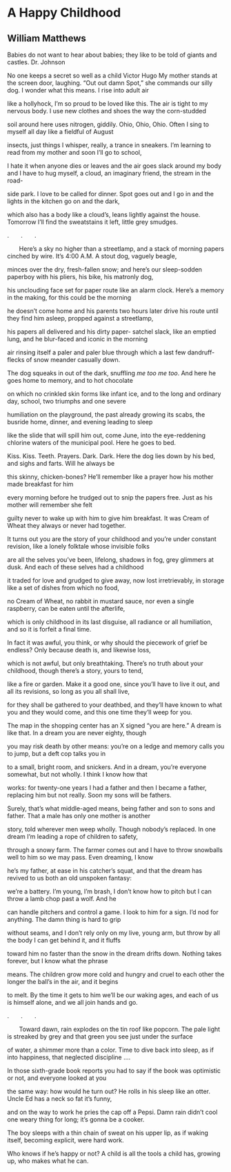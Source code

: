 # A Happy Childhood
## William Matthews
Babies do not want to hear about babies; they like to be told of giants and
castles.
Dr. Johnson

No one keeps a secret so well as a child
Victor Hugo
My mother stands at the screen door, laughing.
“Out out damn Spot,” she commands our silly dog.
I wonder what this means. I rise into adult air

like a hollyhock, I’m so proud to be loved
like this. The air is tight to my nervous body.
I use new clothes and shoes the way the corn-studded

soil around here uses nitrogen, giddily.
Ohio, Ohio, Ohio. Often I sing
to myself all day like a fieldful of August

insects, just things I whisper, really,
a trance in sneakers. I’m learning
to read from my mother and soon I’ll go to school,

I hate it when anyone dies or leaves and the air
goes slack around my body and I have to hug myself,
a cloud, an imaginary friend, the stream in the road-

side park. I love to be called for dinner.
Spot goes out and I go in and the lights
in the kitchen go on and the dark,

which also has a body like a cloud’s,
leans lightly against the house. Tomorrow
I’ll find the sweatstains it left, little grey smudges.

.       .       .

       Here’s a sky no higher than a streetlamp,
and a stack of morning papers cinched by wire.
It’s 4:00 A.M. A stout dog, vaguely beagle,

minces over the dry, fresh-fallen snow;
and here’s our sleep-sodden paperboy
with his pliers, his bike, his matronly dog,

his unclouding face set for paper route
like an alarm clock. Here’s a memory
in the making, for this could be the morning

he doesn’t come home and his parents
two hours later drive his route until
they find him asleep, propped against a streetlamp,

his papers all delivered and his dirty paper-
satchel slack, like an emptied lung,
and he blur-faced and iconic in the morning

air rinsing itself a paler and paler blue
through which a last few dandruff-flecks
of snow meander casually down.

The dog squeaks in out of the dark,
snuffling _me too me too_. And here he goes
home to memory, and to hot chocolate

on which no crinkled skin forms like infant ice,
and to the long and ordinary day,
school, two triumphs and one severe

humiliation on the playground, the past
already growing its scabs, the busride home,
dinner, and evening leading to sleep

like the slide that will spill him out, come June,
into the eye-reddening chlorine waters
of the municipal pool. Here he goes to bed.

Kiss. Kiss. Teeth. Prayers. Dark. Dark.
Here the dog lies down by his bed,
and sighs and farts. Will he always be

this skinny, chicken-bones?
He’ll remember like a prayer
how his mother made breakfast for him

every morning before he trudged out
to snip the papers free. Just as
his mother will remember she felt

guilty never to wake up with him
to give him breakfast. It was Cream
of Wheat they always or never had together.


It turns out you are the story of your childhood
and you’re under constant revision,
like a lonely folktale whose invisible folks

are all the selves you’ve been, lifelong,
shadows in fog, grey glimmers at dusk.
And each of these selves had a childhood

it traded for love and grudged to give away,
now lost irretrievably, in storage
like a set of dishes from which no food,

no Cream of Wheat, no rabbit in mustard
sauce, nor even a single raspberry,
can be eaten until the afterlife,

which is only childhood in its last
disguise, all radiance or all humiliation,
and so it is forfeit a final time.

In fact it was awful, you think, or why
should the piecework of grief be endless?
Only because death is, and likewise loss,

which is not awful, but only breathtaking.
There’s no truth about your childhood,
though there’s a story, yours to tend,

like a fire or garden. Make it a good one,
since you’ll have to live it out, and all
its revisions, so long as you all shall live,

for they shall be gathered to your deathbed,
and they’ll have known to what you and they
would come, and this one time they’ll weep for you.


The map in the shopping center has an X
signed “you are here.” A dream is like that.
In a dream you are never eighty, though

you may risk death by other means:
you’re on a ledge and memory calls you
to jump, but a deft cop talks you in

to a small, bright room, and snickers.
And in a dream, you’re everyone somewhat,
but not wholly. I think I know how that

works: for twenty-one years I had a father
and then I became a father, replacing him
but not really. Soon my sons will be fathers.

Surely, that’s what middle-aged means,
being father and son to sons and father.
That a male has only one mother is another

story, told wherever men weep wholly.
Though nobody’s replaced. In one dream
I’m leading a rope of children to safety,

through a snowy farm. The farmer comes out
and I have to throw snowballs well to him
so we may pass. Even dreaming, I know

he’s my father, at ease in his catcher’s
squat, and that the dream has revived
to us both an old unspoken fantasy:

we’re a battery. I’m young, I’m brash,
I don’t know how to pitch but I can
throw a lamb chop past a wolf. And he

can handle pitchers and control a game.
I look to him for a sign. I’d nod
for anything. The damn thing is hard to grip

without seams, and I don’t rely only
on my live, young arm, but throw by all
the body I can get behind it, and it fluffs

toward him no faster than the snow
in the dream drifts down. Nothing
takes forever, but I know what the phrase

means. The children grow more cold
and hungry and cruel to each other
the longer the ball’s in the air, and it begins

to melt. By the time it gets to him we’ll be
our waking ages, and each of us is himself
alone, and we all join hands and go.

.       .       .

       Toward dawn, rain explodes on the tin roof
like popcorn. The pale light is streaked by grey
and that green you see just under the surface

of water, a shimmer more than a color.
Time to dive back into sleep, as if into
happiness, that neglected discipline ....

In those sixth-grade book reports
you had to say if the book was optimistic
or not, and everyone looked at you

the same way: how would he turn out?
He rolls in his sleep like an otter.
Uncle Ed has a neck so fat it’s funny,

and on the way to work he pries the cap
off a Pepsi. Damn rain didn’t cool one weary
thing for long; it’s gonna be a cooker.

The boy sleeps with a thin chain of sweat
on his upper lip, as if waking itself,
becoming explicit, were hard work.

Who knows if he’s happy or not?
A child is all the tools a child has,
growing up, who makes what he can.